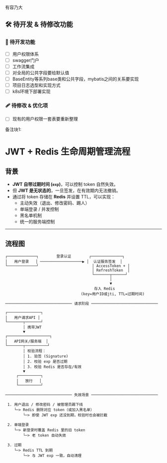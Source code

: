 有容乃大

## 🛠 待开发 & 待修改功能

### 🔧 待开发功能
- [ ] 用户权限体系
- [ ] swagger门户
- [ ] 工作流集成
- [ ] 对全局的公共字段要给默认值
- [ ] BaseEntity等系列base类和公共字段，mybatis之间的关系要实现
- [ ] 项目日志选型和实现方式
- [ ] k8s环境下部署实现

### 🩹 待修改 & 优化项
- [ ] 现有的用户权限一套表要重新整理



备注块1:
# JWT + Redis 生命周期管理流程

## 背景
- **JWT 自带过期时间 (`exp`)**，可以控制 token 自然失效。
- 但 **JWT 是无状态的**，一旦签发，在有效期内无法撤销。
- 通过将 token 存储在 **Redis** 并设置 TTL，可以实现：
  - 主动失效（退出、修改密码、踢人）
  - 单端登录 / 并发控制
  - 黑名单机制
  - 统一的服务端控制

---

## 流程图

```text
┌─────────────┐        登录认证        ┌──────────────┐
│   用户登录   │ ───────────────────▶ │  认证服务签发  │
└─────────────┘                        │ AccessToken + │
                                       │ RefreshToken  │
                                       └───────┬──────┘
                                               │
                                               ▼
                                        存入 Redis
                                  (key=用户ID或jti, TTL=过期时间)

────────────────────────────── 请求阶段 ──────────────────────────────

┌───────────────┐
│   用户请求API │
└───────┬───────┘
        │ 携带JWT
        ▼
┌───────────────────┐
│   API网关/服务端  │
└───────┬──────────┘
        │ 校验流程：
        │ 1. 验签 (Signature)
        │ 2. 校验 exp 是否过期
        │ 3. 校验 Redis 是否存在/有效
        ▼
     ┌──────────┐
     │   放行   │
     └──────────┘

────────────────────────────── 失效场景 ──────────────────────────────

 1. 用户退出 / 修改密码 / 被管理员踢下线
    └─> Redis 删除对应 token（或加入黑名单）
        └─> 即使 JWT exp 还没到期，校验时也会被拦截

 2. 单端登录
    └─> 新登录时覆盖 Redis 里的旧 token
        └─> 老 token 自动失效

 3. 过期
    └─> Redis TTL 到期
        └─> 与 JWT exp 一致，自动清理

